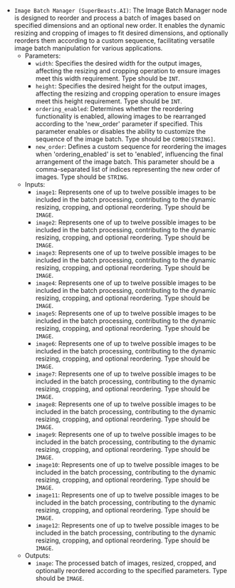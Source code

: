 - `Image Batch Manager (SuperBeasts.AI)`: The Image Batch Manager node is designed to reorder and process a batch of images based on specified dimensions and an optional new order. It enables the dynamic resizing and cropping of images to fit desired dimensions, and optionally reorders them according to a custom sequence, facilitating versatile image batch manipulation for various applications.
    - Parameters:
        - `width`: Specifies the desired width for the output images, affecting the resizing and cropping operation to ensure images meet this width requirement. Type should be `INT`.
        - `height`: Specifies the desired height for the output images, affecting the resizing and cropping operation to ensure images meet this height requirement. Type should be `INT`.
        - `ordering_enabled`: Determines whether the reordering functionality is enabled, allowing images to be rearranged according to the 'new_order' parameter if specified. This parameter enables or disables the ability to customize the sequence of the image batch. Type should be `COMBO[STRING]`.
        - `new_order`: Defines a custom sequence for reordering the images when 'ordering_enabled' is set to 'enabled', influencing the final arrangement of the image batch. This parameter should be a comma-separated list of indices representing the new order of images. Type should be `STRING`.
    - Inputs:
        - `image1`: Represents one of up to twelve possible images to be included in the batch processing, contributing to the dynamic resizing, cropping, and optional reordering. Type should be `IMAGE`.
        - `image2`: Represents one of up to twelve possible images to be included in the batch processing, contributing to the dynamic resizing, cropping, and optional reordering. Type should be `IMAGE`.
        - `image3`: Represents one of up to twelve possible images to be included in the batch processing, contributing to the dynamic resizing, cropping, and optional reordering. Type should be `IMAGE`.
        - `image4`: Represents one of up to twelve possible images to be included in the batch processing, contributing to the dynamic resizing, cropping, and optional reordering. Type should be `IMAGE`.
        - `image5`: Represents one of up to twelve possible images to be included in the batch processing, contributing to the dynamic resizing, cropping, and optional reordering. Type should be `IMAGE`.
        - `image6`: Represents one of up to twelve possible images to be included in the batch processing, contributing to the dynamic resizing, cropping, and optional reordering. Type should be `IMAGE`.
        - `image7`: Represents one of up to twelve possible images to be included in the batch processing, contributing to the dynamic resizing, cropping, and optional reordering. Type should be `IMAGE`.
        - `image8`: Represents one of up to twelve possible images to be included in the batch processing, contributing to the dynamic resizing, cropping, and optional reordering. Type should be `IMAGE`.
        - `image9`: Represents one of up to twelve possible images to be included in the batch processing, contributing to the dynamic resizing, cropping, and optional reordering. Type should be `IMAGE`.
        - `image10`: Represents one of up to twelve possible images to be included in the batch processing, contributing to the dynamic resizing, cropping, and optional reordering. Type should be `IMAGE`.
        - `image11`: Represents one of up to twelve possible images to be included in the batch processing, contributing to the dynamic resizing, cropping, and optional reordering. Type should be `IMAGE`.
        - `image12`: Represents one of up to twelve possible images to be included in the batch processing, contributing to the dynamic resizing, cropping, and optional reordering. Type should be `IMAGE`.
    - Outputs:
        - `image`: The processed batch of images, resized, cropped, and optionally reordered according to the specified parameters. Type should be `IMAGE`.
